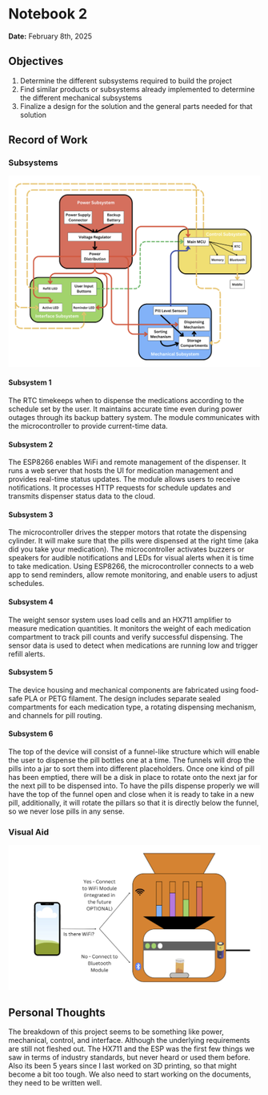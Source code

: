 # Notebook 2

**Date:** February 8th, 2025

## Objectives
1. Determine the different subsystems required to build the project
2. Find similar products or subsystems already implemented to determine the different mechanical subsystems
3. Finalize a design for the solution and the general parts needed for that solution 

## Record of Work

### Subsystems
![Block Diagram](Notebook2_image2.png)

#### Subsystem 1
The RTC timekeeps when to dispense the medications according
to the schedule set by the user. It maintains accurate time even during power outages through its backup
battery system. The module communicates with the microcontroller to
provide current-time data.

#### Subsystem 2
The ESP8266 enables WiFi and remote management of the dispenser. It runs a web
server that hosts the UI for medication management and provides real-time status
updates. The module allows users to receive notifications. It processes HTTP requests
for schedule updates and transmits dispenser status data to the cloud.

#### Subsystem 3
The microcontroller drives the stepper motors that rotate the dispensing cylinder. It will
make sure that the pills were dispensed at the right time (aka did you take your
medication). The microcontroller activates buzzers or speakers for audible notifications
and LEDs for visual alerts when it is time to take medication. Using ESP8266, the
microcontroller connects to a web app to send reminders, allow remote monitoring, and
enable users to adjust schedules.

#### Subsystem 4
The weight sensor system uses load cells and an HX711 amplifier to measure
medication quantities. It monitors the weight of each medication compartment to track
pill counts and verify successful dispensing. The sensor data is used to detect when
medications are running low and trigger refill alerts.

#### Subsystem 5
The device housing and mechanical components are fabricated using food-safe PLA or
PETG filament. The design includes separate sealed compartments for each medication
type, a rotating dispensing mechanism, and channels for pill routing.

#### Subsystem 6
The top of the device will consist of a funnel-like structure which will enable the user to
dispense the pill bottles one at a time. The funnels will drop the pills into a jar to sort
them into different placeholders. Once one kind of pill has been emptied, there will be a
disk in place to rotate onto the next jar for the next pill to be dispensed into. To have the
pills dispense properly we will have the top of the funnel open and close when it is ready
to take in a new pill, additionally, it will rotate the pillars so that it is directly below the
funnel, so we never lose pills in any sense.

### Visual Aid
![Canva Drawing](Notebook2_image1.png)

## Personal Thoughts
The breakdown of this project seems to be something like power, mechanical, control, and interface. Although the underlying requirements are still not fleshed out. The HX711 and the ESP was the first few things we saw in terms of industry standards, but never heard or used them before. Also its been 5 years since I last worked on 3D printing, so that might become a bit too tough. We also need to start working on the documents, they need to be written well.
